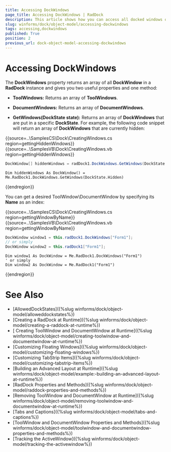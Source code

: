 ```yaml
---
title: Accessing DockWindows
page_title: Accessing DockWindows | RadDock
description: This article shows how you can access all docked windows of RadDock. 
slug: winforms/dock/object-model/accessing-dockwindows
tags: accessing,dockwindows
published: True
position: 2
previous_url: dock-object-model-accessing-dockwindows
---
```


# Accessing DockWindows

The __DockWindows__ property returns an array of all **DockWindow** in a __RadDock__ instance and gives you two useful properties and one method:

* __ToolWindows:__ Returns an array of **ToolWindows**.

* __DocumentWindows:__ Returns an array of **DocumentWindows**.

* __GetWindows(DockState state):__ Returns an array of **DockWindows** that are put in a specific **DockState**. For example, the following code snippet will return an array of **DockWindows** that are currently hidden: 

{{source=..\SamplesCS\Dock\CreatingWindows.cs region=gettingHiddenWindows}} 
{{source=..\SamplesVB\Dock\CreatingWindows.vb region=gettingHiddenWindows}} 

````C#
DockWindow[] hiddenWindows = radDock1.DockWindows.GetWindows(DockState.Hidden);

````
````VB.NET
Dim hiddenWindows As DockWindow() = Me.RadDock1.DockWindows.GetWindows(DockState.Hidden)

````

{{endregion}} 
 
You can get a desired ToolWindow\DocumentWindow by specifying its __Name__ as an index:

{{source=..\SamplesCS\Dock\CreatingWindows.cs region=gettingWindowByName}} 
{{source=..\SamplesVB\Dock\CreatingWindows.vb region=gettingWindowByName}} 

````C#
DockWindow window1 = this.radDock1.DockWindows["Form1"];
// or simply
DockWindow window2 = this.radDock1["Form1"];

````
````VB.NET
Dim window1 As DockWindow = Me.RadDock1.DockWindows("Form1")
' or simply
Dim window2 As DockWindow = Me.RadDock1("Form1")

````

{{endregion}} 

# See Also

* [AllowedDockStates]({%slug winforms/dock/object-model/alloweddockstates%})
* [Creating a RadDock at Runtime]({%slug winforms/dock/object-model/creating-a-raddock-at-runtime%})
* [ Creating ToolWindow and DocumentWindow at Runtime]({%slug winforms/dock/object-model/creating-toolwindow-and-documentwindow-at-runtime%})
* [Customizing Floating Windows]({%slug winforms/dock/object-model/customizing-floating-windows%})
* [Customizing TabStrip Items]({%slug winforms/dock/object-model/customizing-tabstrip-items%})
* [Building an Advanced Layout at Runtime]({%slug winforms/dock/object-model/example:-building-an-advanced-layout-at-runtime%})
* [RadDock Properties and Methods]({%slug winforms/dock/object-model/raddock-properties-and-methods%})
* [Removing ToolWindow and DocumentWindow at Runtime]({%slug winforms/dock/object-model/removing-toolwindow-and-documentwindow-at-runtime%})
* [Tabs and Captions]({%slug winforms/dock/object-model/tabs-and-captions%})
* [ToolWindow and DocumentWindow Properties and Methods]({%slug winforms/dock/object-model/toolwindow-and-documentwindow-properties-and-methods%})
* [Tracking the ActiveWindow]({%slug winforms/dock/object-model/tracking-the-activewindow%})
